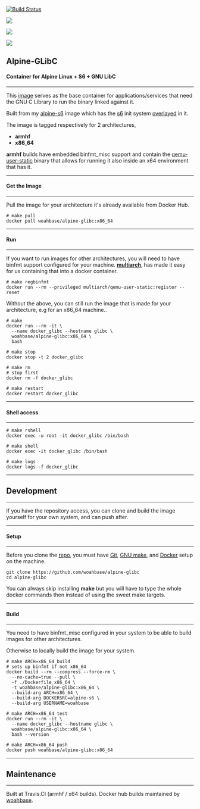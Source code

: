 [![Build Status](https://travis-ci.org/woahbase/alpine-glibc.svg?branch=master)](https://travis-ci.org/woahbase/alpine-glibc)

[![](https://images.microbadger.com/badges/image/woahbase/alpine-glibc.svg)](https://microbadger.com/images/woahbase/alpine-glibc)

[![](https://images.microbadger.com/badges/commit/woahbase/alpine-glibc.svg)](https://microbadger.com/images/woahbase/alpine-glibc)

[![](https://images.microbadger.com/badges/version/woahbase/alpine-glibc.svg)](https://microbadger.com/images/woahbase/alpine-glibc)

## Alpine-GLibC
#### Container for Alpine Linux + S6 + GNU LibC

---

This [image][8] serves as the base container for
applications/services that need the GNU C Library to run the
binary linked against it.

Built from my [alpine-s6][9] image which has the [s6][10] init system
[overlayed][11] in it.

The image is tagged respectively for 2 architectures,
* **armhf**
* **x86_64**

**armhf** builds have embedded binfmt_misc support and contain the
[qemu-user-static][5] binary that allows for running it also inside
an x64 environment that has it.

---
#### Get the Image
---

Pull the image for your architecture it's already available from
Docker Hub.

```
# make pull
docker pull woahbase/alpine-glibc:x86_64

```

---
#### Run
---

If you want to run images for other architectures, you will need
to have binfmt support configured for your machine. [**multiarch**][4],
has made it easy for us containing that into a docker container.

```
# make regbinfmt
docker run --rm --privileged multiarch/qemu-user-static:register --reset

```
Without the above, you can still run the image that is made for your
architecture, e.g for an x86_64 machine..

```
# make
docker run --rm -it \
  --name docker_glibc --hostname glibc \
  woahbase/alpine-glibc:x86_64 \
  bash

# make stop
docker stop -t 2 docker_glibc

# make rm
# stop first
docker rm -f docker_glibc

# make restart
docker restart docker_glibc

```

---
#### Shell access
---

```
# make rshell
docker exec -u root -it docker_glibc /bin/bash

# make shell
docker exec -it docker_glibc /bin/bash

# make logs
docker logs -f docker_glibc

```

---
## Development
---

If you have the repository access, you can clone and
build the image yourself for your own system, and can push after.

---
#### Setup
---

Before you clone the [repo][7], you must have [Git][1], [GNU make][2],
and [Docker][3] setup on the machine.

```
git clone https://github.com/woahbase/alpine-glibc
cd alpine-glibc

```
You can always skip installing **make** but you will have to
type the whole docker commands then instead of using the sweet
make targets.

---
#### Build
---

You need to have binfmt_misc configured in your system to be able
to build images for other architectures.

Otherwise to locally build the image for your system.

```
# make ARCH=x86_64 build
# sets up binfmt if not x86_64
docker build --rm --compress --force-rm \
  --no-cache=true --pull \
  -f ./Dockerfile_x86_64 \
  -t woahbase/alpine-glibc:x86_64 \
  --build-arg ARCH=x86_64 \
  --build-arg DOCKERSRC=alpine-s6 \
  --build-arg USERNAME=woahbase

# make ARCH=x86_64 test
docker run --rm -it \
  --name docker_glibc --hostname glibc \
  woahbase/alpine-glibc:x86_64 \
  bash --version

# make ARCH=x86_64 push
docker push woahbase/alpine-glibc:x86_64

```

---
## Maintenance
---

Built at Travis.CI (armhf / x64 builds). Docker hub builds maintained by [woahbase][6].

[1]: https://git-scm.com
[2]: https://www.gnu.org/software/make/
[3]: https://www.docker.com
[4]: https://hub.docker.com/r/multiarch/qemu-user-static/
[5]: https://github.com/multiarch/qemu-user-static/releases/
[6]: https://hub.docker.com/u/woahbase

[7]: https://github.com/woahbase/alpine-glibc
[8]: https://hub.docker.com/r/woahbase/alpine-glibc
[9]: https://hub.docker.com/r/woahbase/alpine-s6

[10]: https://skarnet.org/software/s6/
[11]: https://github.com/just-containers/s6-overlay
